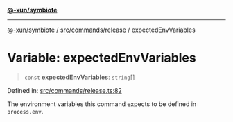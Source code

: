 [**@-xun/symbiote**](../../../../README.md)

***

[@-xun/symbiote](../../../../README.md) / [src/commands/release](../README.md) / expectedEnvVariables

# Variable: expectedEnvVariables

> `const` **expectedEnvVariables**: `string`[]

Defined in: [src/commands/release.ts:82](https://github.com/Xunnamius/symbiote/blob/ea9edf73ee9a095bf3bea5793333d39906fa49d1/src/commands/release.ts#L82)

The environment variables this command expects to be defined in
`process.env`.
